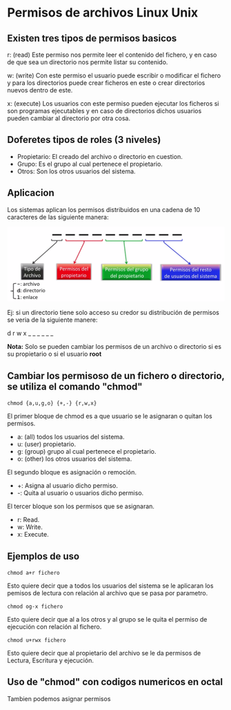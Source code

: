 # Permisos de archivos Linux Unix

## Existen tres tipos de permisos basicos

r: (read) Este permiso nos permite leer el contenido del fichero, y en caso de que sea un directorio nos permite listar su contenido.

w: (write) Con este permiso el usuario puede escribir o modificar el fichero y para los directorios puede crear ficheros en este o crear directorios nuevos dentro de este.

x: (execute) Los usuarios con este permiso pueden ejecutar los ficheros si son programas ejecutables y en caso de directorios dichos usuarios pueden cambiar al directorio por otra cosa.

## Doferetes tipos de roles (3 niveles)

- Propietario: El creado del archivo o directorio en cuestion.
- Grupo: Es el grupo al cual pertenece el propietario.
- Otros: Son los otros usuarios del sistema.

## Aplicacion

Los sistemas aplican los permisos distribuidos en una cadena de 10 caracteres de las siguiente manera:

<img src="distribucion-permisos.png" alt="img distribución permisos" />

Ej: si un directorio tiene solo acceso su credor su distribución de permisos se veria de la siguiente manere:

d r w x _ _ _ _ _ _

<b>Nota:</b> Solo se pueden cambiar los permisos de un archivo o directorio si es su propietario o si el usuario <b>root</b>

## Cambiar los permisoso de un fichero o directorio, se utiliza el comando "chmod"

```shell
chmod {a,u,g,o} {+,-} {r,w,x}
```

El primer bloque de chmod es a que usuario se le asignaran o quitan los permisos.

- a: (all) todos los usuarios del sistema.
- u: (user) propietario.
- g: (group) grupo al cual pertenece el propietario.
- o: (other) los otros usuarios del sistema.

El segundo bloque es asignación o remoción.

- +: Asigna al usuario dicho permiso.
- -: Quita al usuario o usuarios dicho permiso.

El tercer bloque son los permisos que se asignaran.

- r: Read.
- w: Write.
- x: Execute.

## Ejemplos de uso

```shell
chmod a+r fichero
```
Esto quiere decir que a todos los usuarios del sistema se le aplicaran los pemisos de lectura con relación al archivo que se pasa por parametro.

```shell
chmod og-x fichero
```
Esto quiere decir que al a los otros y al grupo se le quita el permiso de ejecución con relación al fichero.

```shell
chmod u+rwx fichero
```
Esto quiere decir que al propietario del archivo se le da permisos de Lectura, Escritura y ejecución.

## Uso de "chmod" con codigos numericos en octal

Tambien podemos asignar permisos 
